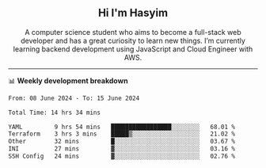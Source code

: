 <h2 align="center">Hi I'm Hasyim</h2>

<p align="center">A computer science student who aims to become a full-stack web developer and has a great curiosity to learn new things. I’m currently learning backend development using JavaScript and Cloud Engineer with AWS.</p>

---

📊 **Weekly development breakdown**

<!--START_SECTION:waka-->

```txt
From: 08 June 2024 - To: 15 June 2024

Total Time: 14 hrs 34 mins

YAML         9 hrs 54 mins   █████████████████░░░░░░░░   68.01 %
Terraform    3 hrs 3 mins    █████▒░░░░░░░░░░░░░░░░░░░   21.02 %
Other        32 mins         █░░░░░░░░░░░░░░░░░░░░░░░░   03.67 %
INI          27 mins         ▓░░░░░░░░░░░░░░░░░░░░░░░░   03.16 %
SSH Config   24 mins         ▓░░░░░░░░░░░░░░░░░░░░░░░░   02.76 %
```

<!--END_SECTION:waka-->


<!-- - You can reach me on **hasyim11c@gmail.com** -->
